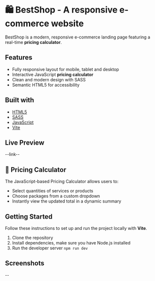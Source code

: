# 🛍️ BestShop - A responsive e-commerce website

BestShop is a modern, responsive e-commerce landing page featuring a real-time **pricing calculator**.

## Features
- Fully responsive layout for mobile, tablet and desktop
- Interactive JavaScript **pricing calculator**
- Clean and modern design with SASS 
- Semantic HTML5 for accessibility 

## Built with 
- [HTML5](https://developer.mozilla.org/en-US/docs/Web/Guide/HTML/HTML5)
- [SASS](https://sass-lang.com/)
- [JavaScript](https://developer.mozilla.org/en-US/docs/Web/JavaScript)
- [Vite](https://vitejs.dev/)

## Live Preview
--link--

## 🧮 Pricing Calculator 
The JavaScript-based Pricing Calculator allows users to:
- Select quantities of services or products
- Choose packages from a custom dropdown
- Instantly view the updated total in a dynamic summary

## Getting Started 
Follow these instructions to set up and run the project locally with **Vite**.

1. Clone the repository
2. Install dependencies, make sure you have Node.js installed
3. Run the developer server `npm run dev`

## Screenshots
--